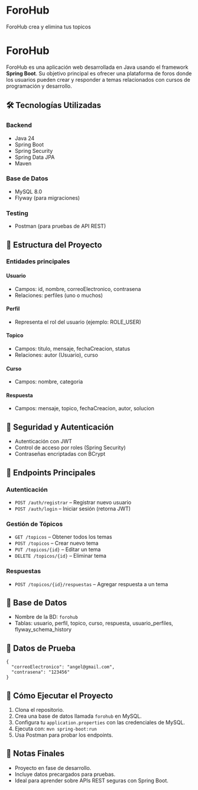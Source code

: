 # ForoHub
ForoHub crea y elimina tus topicos 

<h1>ForoHub</h1>

<p>ForoHub es una aplicación web desarrollada en Java usando el framework <strong>Spring Boot</strong>. Su objetivo principal es ofrecer una plataforma de foros donde los usuarios pueden crear y responder a temas relacionados con cursos de programación y desarrollo.</p>

<h2>🛠️ Tecnologías Utilizadas</h2>

<h3>Backend</h3>
<ul>
  <li>Java 24</li>
  <li>Spring Boot</li>
  <li>Spring Security</li>
  <li>Spring Data JPA</li>
  <li>Maven</li>
</ul>

<h3>Base de Datos</h3>
<ul>
  <li>MySQL 8.0</li>
  <li>Flyway (para migraciones)</li>
</ul>

<h3>Testing</h3>
<ul>
  <li>Postman (para pruebas de API REST)</li>
</ul>

<h2>🧩 Estructura del Proyecto</h2>

<h3>Entidades principales</h3>

<h4>Usuario</h4>
<ul>
  <li>Campos: id, nombre, correoElectronico, contrasena</li>
  <li>Relaciones: perfiles (uno o muchos)</li>
</ul>

<h4>Perfil</h4>
<ul>
  <li>Representa el rol del usuario (ejemplo: ROLE_USER)</li>
</ul>

<h4>Topico</h4>
<ul>
  <li>Campos: titulo, mensaje, fechaCreacion, status</li>
  <li>Relaciones: autor (Usuario), curso</li>
</ul>

<h4>Curso</h4>
<ul>
  <li>Campos: nombre, categoria</li>
</ul>

<h4>Respuesta</h4>
<ul>
  <li>Campos: mensaje, topico, fechaCreacion, autor, solucion</li>
</ul>

<h2>🔐 Seguridad y Autenticación</h2>

<ul>
  <li>Autenticación con JWT</li>
  <li>Control de acceso por roles (Spring Security)</li>
  <li>Contraseñas encriptadas con BCrypt</li>
</ul>

<h2>📑 Endpoints Principales</h2>

<h3>Autenticación</h3>
<ul>
  <li><code>POST /auth/registrar</code> – Registrar nuevo usuario</li>
  <li><code>POST /auth/login</code> – Iniciar sesión (retorna JWT)</li>
</ul>

<h3>Gestión de Tópicos</h3>
<ul>
  <li><code>GET /topicos</code> – Obtener todos los temas</li>
  <li><code>POST /topicos</code> – Crear nuevo tema</li>
  <li><code>PUT /topicos/{id}</code> – Editar un tema</li>
  <li><code>DELETE /topicos/{id}</code> – Eliminar tema</li>
</ul>

<h3>Respuestas</h3>
<ul>
  <li><code>POST /topicos/{id}/respuestas</code> – Agregar respuesta a un tema</li>
</ul>

<h2>📁 Base de Datos</h2>

<ul>
  <li>Nombre de la BD: <code>forohub</code></li>
  <li>Tablas: usuario, perfil, topico, curso, respuesta, usuario_perfiles, flyway_schema_history</li>
</ul>

<h2>🧪 Datos de Prueba</h2>

<pre><code>{
  "correoElectronico": "angel@gmail.com",
  "contrasena": "123456"
}
</code></pre>

<h2>🚀 Cómo Ejecutar el Proyecto</h2>
<ol>
  <li>Clona el repositorio.</li>
  <li>Crea una base de datos llamada <code>forohub</code> en MySQL.</li>
  <li>Configura tu <code>application.properties</code> con las credenciales de MySQL.</li>

  <li>Ejecuta con: <code>mvn spring-boot:run</code></li>
  <li>Usa Postman para probar los endpoints.</li>
</ol>

<h2>📌 Notas Finales</h2>
<ul>
  <li>Proyecto en fase de desarrollo.</li>
  <li>Incluye datos precargados para pruebas.</li>
  <li>Ideal para aprender sobre APIs REST seguras con Spring Boot.</li>
</ul>


